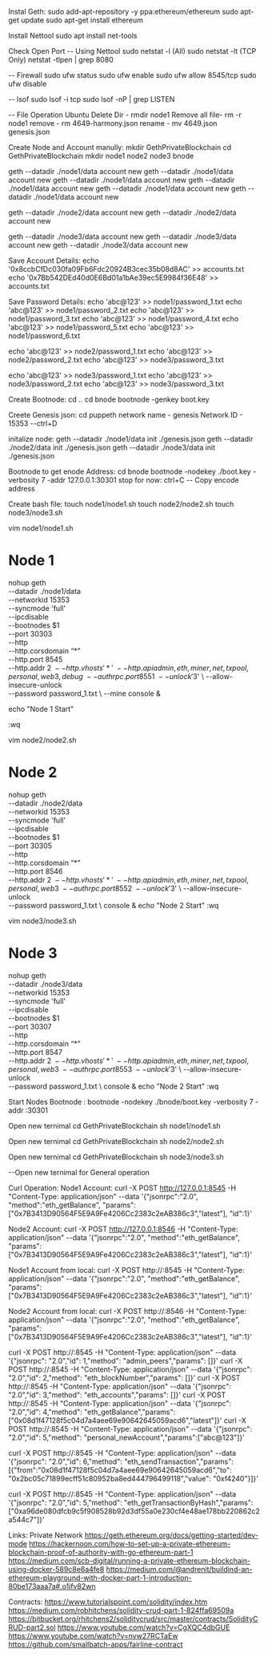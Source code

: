 Instal Geth:
sudo add-apt-repository -y ppa:ethereum/ethereum
sudo apt-get update
sudo apt-get install ethereum

Install Nettool
sudo apt install net-tools

Check Open Port
-- Using Nettool
sudo netstat -l (All)
sudo netstat -lt (TCP Only)
netstat -tlpen | grep 8080

-- Firewall
sudo ufw status
sudo ufw enable
sudo ufw allow 8545/tcp
sudo ufw disable

-- lsof
sudo lsof -i tcp
sudo lsof -nP | grep LISTEN

-- File Operation Ubuntu
Delete Dir - rmdir node1
Remove all file- rm -r node1
remove - rm 4649-harmony.json
rename - mv 4649.json genesis.json

Create Node and Account manully:
mkdir GethPrivateBlockchain
cd GethPrivateBlockchain
mkdir node1 node2 node3 bnode

geth --datadir ./node1/data account new 
geth --datadir ./node1/data account new
geth --datadir ./node1/data account new
geth --datadir ./node1/data account new
geth --datadir ./node1/data account new
geth --datadir ./node1/data account new

geth --datadir ./node2/data account new
geth --datadir ./node2/data account new

geth --datadir ./node3/data account new
geth --datadir ./node3/data account new
geth --datadir ./node3/data account new

Save Account Details:
echo '0x8ccbCfDc030fa09Fb6Fdc20924B3cec35b08d8AC' >> accounts.txt
echo '0x7Bb542DEd40d0E6Bd01a1bAe39ec5E9984f36E48' >> accounts.txt

Save Password Details:
echo 'abc@123' >> node1/password_1.txt
echo 'abc@123' >> node1/password_2.txt
echo 'abc@123' >> node1/password_3.txt
echo 'abc@123' >> node1/password_4.txt
echo 'abc@123' >> node1/password_5.txt
echo 'abc@123' >> node1/password_6.txt

echo 'abc@123' >> node2/password_1.txt
echo 'abc@123' >> node2/password_2.txt
echo 'abc@123' >> node3/password_3.txt

echo 'abc@123' >> node3/password_1.txt
echo 'abc@123' >> node3/password_2.txt
echo 'abc@123' >> node3/password_3.txt

Create Bootnode:
cd ..
cd bnode
bootnode -genkey boot.key


Creete Genesis json:
cd 
puppeth
network name - genesis
Network ID - 15353
--ctrl+D

initalize node:
geth --datadir ./node1/data init ./genesis.json
geth --datadir ./node2/data init ./genesis.json
geth --datadir ./node3/data init ./genesis.json

Bootnode to get enode Address: 
cd bnode
bootnode -nodekey ./boot.key -verbosity 7 -addr 127.0.0.1:30301
stop for now: ctrl+C
-- Copy encode address

Create bash file:
touch node1/node1.sh 
touch node2/node2.sh 
touch node3/node3.sh 

vim node1/node1.sh
# Node 1
nohup geth \
--datadir ./node1/data \
--networkid 15353 \
--syncmode 'full' \
--ipcdisable \
--bootnodes $1 \
--port 30303 \
--http \
--http.corsdomain “*” \
--http.port 8545 \
--http.addr $2 \
--http.vhosts '*' \
--http.api admin,eth,miner,net,txpool,personal,web3,debug \
--authrpc.port 8551 \ 
--unlock '$3' \ 
--allow-insecure-unlock \
--password password_1.txt \ 
--mine console &

echo "Node 1 Start"

:wq

vim node2/node2.sh
# Node 2
nohup geth \
--datadir ./node2/data \
--networkid 15353 \
--syncmode 'full' \
--ipcdisable \
--bootnodes $1 \
--port 30305 \
--http \
--http.corsdomain “*” \
--http.port 8546 \
--http.addr $2 \
--http.vhosts '*' \
--http.api admin,eth,miner,net,txpool,personal,web3 \
--authrpc.port 8552 \ 
--unlock '$3' \ 
--allow-insecure-unlock \
--password password_1.txt \ 
console &
echo "Node 2 Start"
:wq

vim node3/node3.sh
# Node 3
nohup geth \
--datadir ./node3/data \
--networkid 15353 \
--syncmode 'full' \
--ipcdisable \
--bootnodes $1 \
--port 30307 \
--http \
--http.corsdomain “*” \
--http.port 8547 \
--http.addr $2 \
--http.vhosts '*' \
--http.api admin,eth,miner,net,txpool,personal,web3 \
--authrpc.port 8553 \ 
--unlock '$3' \ 
--allow-insecure-unlock \
--password password_1.txt \ 
console &
echo "Node 2 Start"
:wq


Start Nodes
Bootnode : 
bootnode -nodekey ./bnode/boot.key -verbosity 7 -addr <Private IP>:30301

Open new ternimal
cd GethPrivateBlockchain
sh node1/node1.sh <enode addr> <Private IP> <Account>

Open new ternimal
cd GethPrivateBlockchain
sh node2/node2.sh <enode addr> <Private IP> <Account>

Open new ternimal
cd GethPrivateBlockchain
sh node3/node3.sh <enode addr> <Private IP> <Account>

--Open new ternimal for General operation

Curl Operation:
Node1 Account:
curl -X POST http://127.0.0.1:8545 -H "Content-Type: application/json" --data '{"jsonrpc":"2.0", "method":"eth_getBalance", "params":["0x7B3413D90564F5E9A9Fe4206Cc2383c2eAB386c3","latest"], "id":1}'

Node2 Account:
curl -X POST http://127.0.0.1:8546 -H "Content-Type: application/json" --data '{"jsonrpc":"2.0", "method":"eth_getBalance", "params":["0x7B3413D90564F5E9A9Fe4206Cc2383c2eAB386c3","latest"], "id":1}'

Node1 Account from local:
curl -X POST http://<Public IP>:8545 -H "Content-Type: application/json" --data '{"jsonrpc":"2.0", "method":"eth_getBalance", "params":["0x7B3413D90564F5E9A9Fe4206Cc2383c2eAB386c3","latest"], "id":1}'

Node2 Account from local:
curl -X POST http://<Public IP>:8546 -H "Content-Type: application/json" --data '{"jsonrpc":"2.0", "method":"eth_getBalance", "params":["0x7B3413D90564F5E9A9Fe4206Cc2383c2eAB386c3","latest"], "id":1}'


curl -X POST http://<Public IP>:8545 -H "Content-Type: application/json" --data '{"jsonrpc": "2.0","id": 1,"method": "admin_peers","params": []}'
curl -X POST http://<Public IP>:8545 -H "Content-Type: application/json" --data '{"jsonrpc": "2.0","id": 2,"method": "eth_blockNumber","params": []}'
curl -X POST http://<Public IP>:8545 -H "Content-Type: application/json" --data '{"jsonrpc": "2.0","id": 3,"method": "eth_accounts","params": []}'
curl -X POST http://<Public IP>:8545 -H "Content-Type: application/json" --data '{"jsonrpc": "2.0","id": 4,"method": "eth_getBalance","params":["0x08d1f47128f5c04d7a4aee69e90642645059acd6","latest"]}'
curl -X POST http://<Public IP>:8545 -H "Content-Type: application/json" --data '{"jsonrpc": "2.0","id": 5,"method": "personal_newAccount","params":["abc@123"]}'

curl -X POST http://<Public IP>:8545 -H "Content-Type: application/json" --data '{"jsonrpc": "2.0","id": 6,"method": "eth_sendTransaction","params":[{"from":"0x08d1f47128f5c04d7a4aee69e90642645059acd6","to": "0x2bc05c71899ecff51c80952ba8ed444796499118","value": "0xf4240"}]}'

curl -X POST http://<Public IP>:8545 -H "Content-Type: application/json" --data '{"jsonrpc": "2.0","id": 5,"method": "eth_getTransactionByHash","params":["0xa96de080dfcb9c5f908528b92d3df55a0e230cf4e48ae178bb220862c2a544c7"]}'

Links:
Private Network
https://geth.ethereum.org/docs/getting-started/dev-mode
https://hackernoon.com/how-to-set-up-a-private-ethereum-blockchain-proof-of-authority-with-go-ethereum-part-1
https://medium.com/scb-digital/running-a-private-ethereum-blockchain-using-docker-589c8e6a4fe8
https://medium.com/@andrenit/buildind-an-ethereum-playground-with-docker-part-1-introduction-80be173aaa7a#.o1ifv82wn

Contracts:
https://www.tutorialspoint.com/solidity/index.htm
https://medium.com/robhitchens/solidity-crud-part-1-824ffa69509a
https://bitbucket.org/rhitchens2/soliditycrud/src/master/contracts/SolidityCRUD-part2.sol
https://www.youtube.com/watch?v=CgXQC4dbGUE
https://www.youtube.com/watch?v=nvw27RCTaEw
https://github.com/smallbatch-apps/fairline-contract


